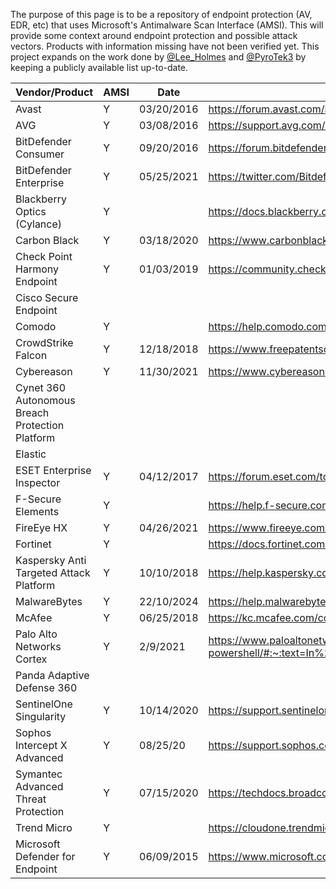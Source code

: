 The purpose of this page is to be a repository of endpoint protection (AV, EDR, etc) that uses Microsoft's Antimalware Scan Interface (AMSI). This will provide some context around endpoint protection and possible attack vectors. Products with information missing have not been verified yet. This project expands on the work done by [@Lee_Holmes](https://twitter.com/Lee_Holmes) and [@PyroTek3](https://twitter.com/PyroTek3) by keeping a publicly available list up-to-date. 



| Vendor/Product  | AMSI | Date | Reference |
| -------- | -------- | -------- | -------- |
| Avast | Y | 03/20/2016 | https://forum.avast.com/index.php?topic=184491.msg1300884#msg1300884
| AVG | Y | 03/08/2016 | https://support.avg.com/answers?id=906b00000008oUTAAY
| BitDefender Consumer | Y | 09/20/2016 | https://forum.bitdefender.com/index.php?/topic/72455-antimalware-scan-service/
| BitDefender Enterprise | Y | 05/25/2021 | https://twitter.com/Bitdefender_Ent/status/1397187195669295111?s=20
| Blackberry Optics (Cylance) | Y | | https://docs.blackberry.com/content/dam/docs-blackberry-com/release-pdfs/en/blackberry-optics/2-5/CylanceOPTICS-Admin-Guide.pdf |
| Carbon Black | Y | 03/18/2020 | https://www.carbonblack.com/2020/03/18/detecting-fileless-attacks-with-enterprise-edrs-amsi-visibility/|
| Check Point Harmony Endpoint | Y | 01/03/2019 | https://community.checkpoint.com/t5/Endpoint/Endpoint-Security-E80-90-Client-released/m-p/20613#M460 |
| Cisco Secure Endpoint | | | |
| Comodo | Y | | https://help.comodo.com/uploads/helpers/Comodo_Client_Security_11.3_User_Guide.pdf |
| CrowdStrike Falcon | Y | 12/18/2018 | https://www.freepatentsonline.com/y2019/0188384.html |
| Cybereason | Y | 11/30/2021 | https://www.cybereason.com/blog/cybereason-v21.1-lts-advancing-prevention-detection-and-response |
| Cynet 360 Autonomous Breach Protection Platform | | | |
| Elastic | | | |
| ESET Enterprise Inspector | Y | 04/12/2017 | https://forum.eset.com/topic/11645-beta-eset-endpoint-security-66-is-available-for-evaluation
| F-Secure Elements | Y | | https://help.f-secure.com/product.html?business/computer-protection-windows/latest/en/task_ED11EEBB08DD4583AFA13EA59D3FC768-latest-en |
| FireEye HX | Y | 04/26/2021 | https://www.fireeye.com/blog/products-and-services/2021/04/everybody-wins-in-mitre-attack-evaluations.html |
| Fortinet | Y | | https://docs.fortinet.com/document/forticlient/6.4.3/ems-administration-guide/447132/malware-protection |
| Kaspersky Anti Targeted Attack Platform | Y | 10/10/2018 | https://help.kaspersky.com/KIS/2019/en-US/119653.htm |
| MalwareBytes | Y | 22/10/2024 | https://help.malwarebytes.com/hc/en-us/articles/31589473738779-Desktop-Security-for-Windows-version-5-2-0-140
| McAfee | Y | 06/25/2018 | https://kc.mcafee.com/corporate/index?page=content&id=PD27443
| Palo Alto Networks Cortex | Y | 2/9/2021 | https://www.paloaltonetworks.com/blog/security-operations/stopping-powershell-without-powershell/#:~:text=In%20addition%2C%20the%20Cortex%20XDR%20Agent%20features%20Behavioral%20Threat%20Protection%20modules%20leveraging%20the%20Anti%2DMalware%20Scan%20Interface%20(AMSI)%20to%20block%20PowerShell%20scripts. |
| Panda Adaptive Defense 360 | | | |
| SentinelOne Singularity | Y | 10/14/2020 | https://support.sentinelone.com/hc/en-us/articles/1500005256241-How-the-SentinelOne-Agent-uses-Microsoft-AMSI-for-Detection |
| Sophos Intercept X Advanced |   Y  | 08/25/20    | https://support.sophos.com/support/s/article/KB-000039096?language=en_US Thanks, [@kmkz](https://github.com/kmkz)!|
| Symantec Advanced Threat Protection | Y | 07/15/2020 | https://techdocs.broadcom.com/content/broadcom/techdocs/us/en/symantec-security-software/endpoint-security-and-management/endpoint-protection/all/release-notes/Whats-new-for-Symantec-Endpoint-Protection-14_3-.html Thanks, [Jeff McJunkin](https://github.com/jeffmcjunkin)!|
| Trend Micro | Y | | https://cloudone.trendmicro.com/docs/workload-security/anti-malware-scan-configure/ |
| Microsoft Defender for Endpoint | Y | 06/09/2015 | https://www.microsoft.com/security/blog/2015/06/09/windows-10-to-offer-application-developers-new-malware-defenses/


